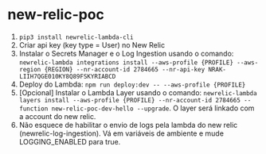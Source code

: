 # new-relic-poc

1. `pip3 install newrelic-lambda-cli`
2. Criar api key (key type = User) no New Relic
3. Instalar o Secrets Manager e o Log Ingestion usando o comando: `newrelic-lambda integrations install --aws-profile {PROFILE} --aws-region {REGION} --nr-account-id 2784665 --nr-api-key NRAK-LIIH7QGE010KY8Q89FSKYRIABCD`
4. Deploy do Lambda: `npm run deploy:dev -- --aws-profile {PROFILE}`
5. [Opcional] Instalar o Lambda Layer usando o comando: `newrelic-lambda layers install --aws-profile {PROFILE} --nr-account-id 2784665 --function new-relic-poc-dev-hello --upgrade`. O layer será linkado com a account do new relic.
6. Não esquece de habilitar o envio de logs pela lambda do new relic (newrelic-log-ingestion). Vá em variáveis de ambiente e mude LOGGING_ENABLED para true.
